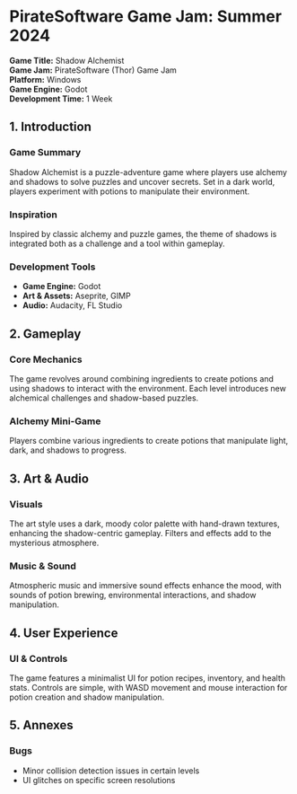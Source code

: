# PirateSoftware Game Jam: Summer 2024

**Game Title:** Shadow Alchemist  
**Game Jam:** PirateSoftware (Thor) Game Jam  
**Platform:** Windows  
**Game Engine:** Godot  
**Development Time:** 1 Week  

## 1. Introduction

### Game Summary  
Shadow Alchemist is a puzzle-adventure game where players use alchemy and shadows to solve puzzles and uncover secrets. Set in a dark world, players experiment with potions to manipulate their environment.

### Inspiration  
Inspired by classic alchemy and puzzle games, the theme of shadows is integrated both as a challenge and a tool within gameplay.

### Development Tools  
- **Game Engine:** Godot  
- **Art & Assets:** Aseprite, GIMP  
- **Audio:** Audacity, FL Studio  

## 2. Gameplay

### Core Mechanics  
The game revolves around combining ingredients to create potions and using shadows to interact with the environment. Each level introduces new alchemical challenges and shadow-based puzzles.

### Alchemy Mini-Game  
Players combine various ingredients to create potions that manipulate light, dark, and shadows to progress.

## 3. Art & Audio

### Visuals  
The art style uses a dark, moody color palette with hand-drawn textures, enhancing the shadow-centric gameplay. Filters and effects add to the mysterious atmosphere.

### Music & Sound  
Atmospheric music and immersive sound effects enhance the mood, with sounds of potion brewing, environmental interactions, and shadow manipulation.

## 4. User Experience

### UI & Controls  
The game features a minimalist UI for potion recipes, inventory, and health stats. Controls are simple, with WASD movement and mouse interaction for potion creation and shadow manipulation.

## 5. Annexes

### Bugs  
- Minor collision detection issues in certain levels  
- UI glitches on specific screen resolutions
